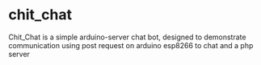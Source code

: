 # chit_chat
Chit_Chat is a simple arduino-server chat bot, designed to demonstrate communication using post request on arduino esp8266 to chat and a php server
